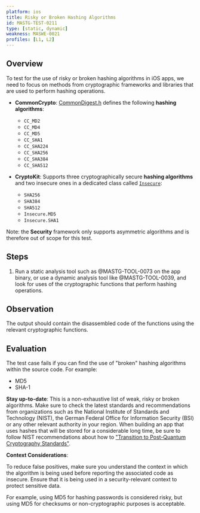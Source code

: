 ```yaml
---
platform: ios
title: Risky or Broken Hashing Algorithms
id: MASTG-TEST-0211
type: [static, dynamic]
weakness: MASWE-0021
profiles: [L1, L2]
---
```


## Overview

To test for the use of risky or broken hashing algorithms in iOS apps, we need to focus on methods from cryptographic frameworks and libraries that are used to perform hashing operations.

- **CommonCrypto**: [CommonDigest.h](https://web.archive.org/web/20240606000312/https://opensource.apple.com/source/CommonCrypto/CommonCrypto-36064/CommonCrypto/CommonDigest.h) defines the following **hashing algorithms**:
    - `CC_MD2`
    - `CC_MD4`
    - `CC_MD5`
    - `CC_SHA1`
    - `CC_SHA224`
    - `CC_SHA256`
    - `CC_SHA384`
    - `CC_SHA512`

- **CryptoKit**: Supports three cryptographically secure **hashing algorithms** and two insecure ones in a dedicated class called [`Insecure`](https://developer.apple.com/documentation/cryptokit/insecure):
    - `SHA256`
    - `SHA384`
    - `SHA512`
    - `Insecure.MD5`
    - `Insecure.SHA1`

Note: the **Security** framework only supports asymmetric algorithms and is therefore out of scope for this test.

## Steps

1. Run a static analysis tool such as @MASTG-TOOL-0073 on the app binary, or use a dynamic analysis tool like @MASTG-TOOL-0039, and look for uses of the cryptographic functions that perform hashing operations.

## Observation

The output should contain the disassembled code of the functions using the relevant cryptographic functions.

## Evaluation

The test case fails if you can find the use of "broken" hashing algorithms within the source code. For example:

- MD5
- SHA-1

**Stay up-to-date**: This is a non-exhaustive list of weak, risky or broken algorithms. Make sure to check the latest standards and recommendations from organizations such as the National Institute of Standards and Technology (NIST), the German Federal Office for Information Security (BSI) or any other relevant authority in your region. When building an app that uses hashes that will be stored for a considerable long time, be sure to follow NIST recommendations about how to ["Transition to Post-Quantum Cryptography Standards"](https://csrc.nist.gov/pubs/ir/8547/ipd).

**Context Considerations**:

To reduce false positives, make sure you understand the context in which the algorithm is being used before reporting the associated code as insecure. Ensure that it is being used in a security-relevant context to protect sensitive data.

For example, using MD5 for hashing passwords is considered risky, but using MD5 for checksums or non-cryptographic purposes is acceptable.
